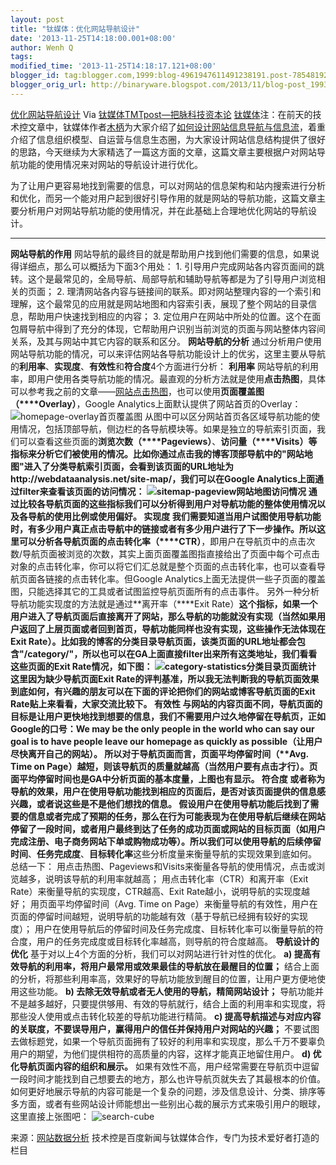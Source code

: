 ```yaml
---
layout: post
title: "钛媒体：优化网站导航设计"
date: '2013-11-25T14:18:00.001+08:00'
author: Wenh Q
tags:
modified_time: '2013-11-25T14:18:17.121+08:00'
blogger_id: tag:blogger.com,1999:blog-4961947611491238191.post-7854819294252601546
blogger_orig_url: http://binaryware.blogspot.com/2013/11/blog-post_1993.html
---
```

[优化网站导航设计](http://www.tmtpost.com/78717.html)
Via [钛媒体TMTpost—把脉科技资本论](http://www.tmtpost.com/)
[钛媒体](http://www.tmtpost.com/ "钛媒体")注：在前天的技术控文章中，钛媒体作者[木柄](http://www.tmtpost.com/author/%E6%9C%A8%E6%9F%84 "由 木柄 发布")为大家介绍了[如何设计网站信息导航与信息流](http://www.tmtpost.com/77958.html "点击查看《如何设计网站信息导航与信息流》全文")，着重介绍了信息组织模型、自运营与信息生态圈，为大家设计网站信息结构提供了很好的思路，今天继续为大家精选了一篇这方面的文章，这篇文章主要根据户对网站导航功能的使用情况来对网站的导航设计进行优化。

为了让用户更容易地找到需要的信息，可以对网站的信息架构和站内搜索进行分析和优化，而另一个能对用户起到很好引导作用的就是网站的导航功能，这篇文章主要分析用户对网站导航功能的使用情况，并在此基础上合理地优化网站的导航设计。
****
**网站导航的作用**
网站导航的最终目的就是帮助用户找到他们需要的信息，如果说得详细点，那么可以概括为下面3个用处：
1.
引导用户完成网站各内容页面间的跳转。这个是最常见的，全局导航、局部导航和辅助导航等都是为了引导用户浏览相关的页面；
2.
理清网站各内容与链接间的联系。即对网站整理内容的一个索引和理解，这个最常见的应用就是网站地图和内容索引表，展现了整个网站的目录信息，帮助用户快速找到相应的内容；
3.
定位用户在网站中所处的位置。这个在面包屑导航中得到了充分的体现，它帮助用户识别当前浏览的页面与网站整体内容间关系，及其与网站中其它内容的联系和区分。
**网站导航的分析**
通过分析用户使用网站导航功能的情况，可以来评估网站各导航功能设计上的优劣，这里主要从导航的**利用率**、**实现度**、**有效性**和**符合度**4个方面进行分析：
**利用率**
网站导航的利用率，即用户使用各类导航功能的情况。最直观的分析方法就是使用**点击热图**，具体可以参考我之前的文章——[网站点击热图](http://webdataanalysis.net/tool-for-web-analytics/web-heat-map/)，也可以使用**页面覆盖图（****Overlay）**，Google
Analytics上面默认提供了网站首页的Overlay：
![homepage-overlay首页覆盖图](http://www.tmtpost.com/wp-content/uploads/2013/11/138487621145.png "首页覆盖图")
从图中可以区分网站首页各区域导航功能的使用情况，包括顶部导航，侧边栏的各导航模块等。如果是独立的导航索引页面，我们可以查看这些页面的**浏览次数（****Pageviews）**、**访问量（****Visits）**等指标来分析它们被使用的情况。比如你通过点击我的博客顶部导航中的"网站地图"进入了分类导航索引页面，会看到该页面的URL地址为http://webdataanalysis.net/site-map/，我们可以在Google
Analytics上面通过filter来查看该页面的访问情况：
![sitemap-pageview网站地图访问情况](http://www.tmtpost.com/wp-content/uploads/2013/11/138487628157.png "网站地图访问情况")
通过比较各导航页面的这些指标我们可以分析得到用户对导航功能的整体使用情况以及各导航的使用比例或使用偏好。
**实现度**
我们需要知道当用户试图使用导航功能时，有多少用户真正点击导航中的链接或者有多少用户进行了下一步操作。所以这里可以分析各导航页面的**点击转化率（****CTR）**，即用户在导航页中的点击次数/导航页面被浏览的次数，其实上面页面覆盖图指直接给出了页面中每个可点击对象的点击转化率，你可以将它们汇总就是整个页面的点击转化率，也可以查看导航页面各链接的点击转化率。但Google
Analytics上面无法提供一些子页面的覆盖图，只能选择其它的工具或者试图监控导航页面所有的点击事件。
另外一种分析导航功能实现度的方法就是通过**离开率（****Exit
Rate）**这个指标，如果一个用户进入了导航页面后直接离开了网站，那么导航的功能就没有实现（当然如果用户返回了上层页面或者回到首页，导航功能同样也没有实现，这些操作无法体现在Exit
Rate）。比如我的博客的分类目录导航页面，该类页面的URL地址都会包含"/category/"，所以也可以在GA上面直接filter出来所有这类地址，我们看看这些页面的Exit
Rate情况，如下图：
![category-statistics分类目录页面统计](http://www.tmtpost.com/wp-content/uploads/2013/11/138487633737.png "分类目录页面统计")
这里因为缺少导航页面Exit
Rate的评判基准，所以我无法判断我的导航页面效果到底如何，有兴趣的朋友可以在下面的评论把你们的网站或博客导航页面的Exit
Rate贴上来看看，大家交流比较下。
**有效性**
与网站的内容页面不同，导航页面的目标是让用户更快地找到想要的信息，我们不需要用户过久地停留在导航页，正如Google的口号：We
may be the only people in the world who can say our goal is to have
people leave our homepage as quickly as
possible（让用户尽快离开自己的网站）。
所以对于导航页面而言，**页面平均停留时间（****Avg. Time on
Page）**越短，则该导航页的质量就越高（当然用户要有点击才行）。页面平均停留时间也是GA中分析页面的基本度量，上图也有显示。
**符合度**
或者称为导航的**效果**，用户在使用导航功能找到相应的页面后，是否对该页面提供的信息感兴趣，或者说这些是不是他们想找的信息。
假设用户在使用导航功能后找到了需要的信息或者完成了预期的任务，那么在行为可能表现为在使用导航后继续在网站停留了一段时间，或者用户最终到达了任务的成功页面或网站的目标页面（如用户完成注册、电子商务网站下单或购物成功等）。所以我们可以使用导航的**后续停留时间**、**任务完成度**、**目标转化率**这些分析度量来衡量导航的实现效果到底如何。
总结一下：
用点击热图、Pageviews和Visits来衡量各导航的使用情况，点击或浏览越多，说明该导航的利用率就越高；
用点击转化率（CTR）和离开率（Exit
Rate）来衡量导航的实现度，CTR越高、Exit
Rate越小，说明导航的实现度越好；
用页面平均停留时间（Avg. Time on
Page）来衡量导航的有效性，用户在页面的停留时间越短，说明导航的功能越有效（基于导航已经拥有较好的实现度）；
用户在使用导航后的停留时间及任务完成度、目标转化率可以衡量导航的符合度，用户的任务完成度或目标转化率越高，则导航的符合度越高。
**导航设计的优化**
基于对以上4个方面的分析，我们可以对网站进行针对性的优化。
**a)
提高有效导航的利用率，将用户最常用或效果最佳的导航放在最醒目的位置；**
结合上面的分析，将那些利用率高，效果好的导航功能放到醒目的位置，让用户更方便地使用这些功能。
**b) 去除无效导航或者无人使用的导航，精简网站设计；**
导航功能并不是越多越好，只要提供够用、有效的导航就行，结合上面的利用率和实现度，将那些没人使用或点击转化较差的导航功能进行精简。
**c)
提高导航描述与对应内容的关联度，不要误导用户，赢得用户的信任并保持用户对网站的兴趣；**
不要试图去做标题党，如果一个导航页面拥有了较好的利用率和实现度，那么千万不要辜负用户的期望，为他们提供相符的高质量的内容，这样才能真正地留住用户。
**d) 优化导航页面内容的组织和展示。**
如果有效性不高，用户经常需要在导航页中逗留一段时间才能找到自己想要去的地方，那么也许导航页就失去了其最根本的价值。如何更好地展示导航的内容可能是一个复杂的问题，涉及信息设计、分类、排序等多方面，或者有些网站设计师能想出一些别出心裁的展示方式来吸引用户的眼球，这里直接上张图吧：
![search-cube](http://www.tmtpost.com/wp-content/uploads/2013/11/138487640981.png "search-cube")

来源：[网站数据分析](http://webdataanalysis.net/personal-view/optimize-navigation/)
技术控是百度新闻与钛媒体合作，专门为技术爱好者打造的栏目
